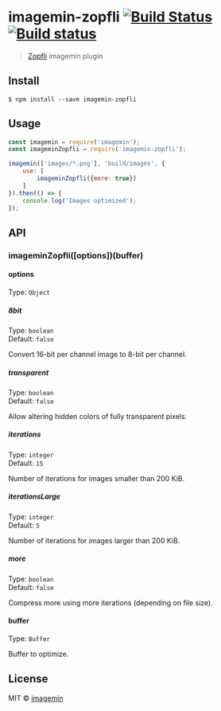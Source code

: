 # imagemin-zopfli [![Build Status](https://travis-ci.org/imagemin/imagemin-zopfli.svg?branch=master)](https://travis-ci.org/imagemin/imagemin-zopfli) [![Build status](https://ci.appveyor.com/api/projects/status/au86jlv1nyfcv40h?svg=true)](https://ci.appveyor.com/project/ShinnosukeWatanabe/imagemin-zopfli)

> [Zopfli](https://en.wikipedia.org/wiki/Zopfli) imagemin plugin


## Install

```
$ npm install --save imagemin-zopfli
```


## Usage

```js
const imagemin = require('imagemin');
const imageminZopfli = require('imagemin-zopfli');

imagemin(['images/*.png'], 'build/images', {
	use: [
		imageminZopfli({more: true})
	]
}).then(() => {
	console.log('Images optimized');
});
```


## API

### imageminZopfli([options])(buffer)

#### options

Type: `Object`

##### 8bit

Type: `boolean`<br>
Default: `false`

Convert 16-bit per channel image to 8-bit per channel.

##### transparent

Type: `boolean`<br>
Default: `false`

Allow altering hidden colors of fully transparent pixels.

##### iterations

Type: `integer`<br>
Default: `15`

Number of iterations for images smaller than 200 KiB.

##### iterationsLarge

Type: `integer`<br>
Default: `5`

Number of iterations for images larger than 200 KiB.

##### more

Type: `boolean`<br>
Default: `false`

Compress more using more iterations (depending on file size).

#### buffer

Type: `Buffer`

Buffer to optimize.


## License

MIT © [imagemin](https://github.com/imagemin)
